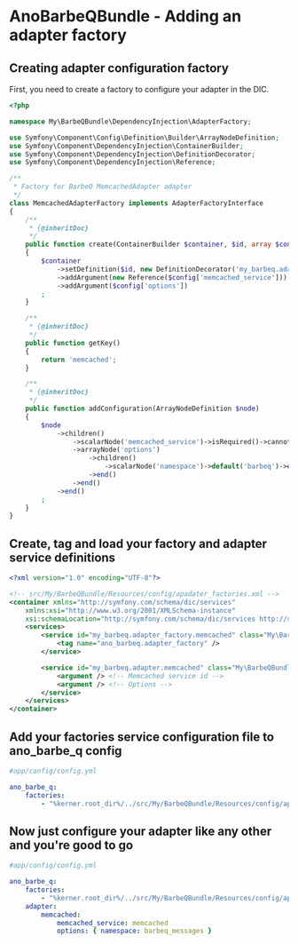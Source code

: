 AnoBarbeQBundle - Adding an adapter factory
===========================================

Creating adapter configuration factory
--------------------------------------

First, you need to create a factory to configure your adapter in the DIC.

```PHP
<?php

namespace My\BarbeQBundle\DependencyInjection\AdapterFactory;

use Symfony\Component\Config\Definition\Builder\ArrayNodeDefinition;
use Symfony\Component\DependencyInjection\ContainerBuilder;
use Symfony\Component\DependencyInjection\DefinitionDecorator;
use Symfony\Component\DependencyInjection\Reference;

/**
 * Factory for BarbeQ MemcachedAdapter adapter
 */
class MemcachedAdapterFactory implements AdapterFactoryInterface
{
    /**
     * {@inheritDoc}
     */
    public function create(ContainerBuilder $container, $id, array $config)
    {
        $container
            ->setDefinition($id, new DefinitionDecorator('my_barbeq.adapter.memcached'))
            ->addArgument(new Reference($config['memcached_service']))
            ->addArgument($config['options'])
        ;
    }

    /**
     * {@inheritDoc}
     */
    public function getKey()
    {
        return 'memcached';
    }

    /**
     * {@inheritDoc}
     */
    public function addConfiguration(ArrayNodeDefinition $node)
    {
        $node
            ->children()
                ->scalarNode('memcached_service')->isRequired()->cannotBeEmpty()->end()
                ->arrayNode('options')
                    ->children()
                        ->scalarNode('namespace')->default('barbeq')->end()
                    ->end()
                ->end()
            ->end()
        ;
    }
}
```

Create, tag and load your factory and adapter service definitions
-----------------------------------------------------------------

```XML
<?xml version="1.0" encoding="UTF-8"?>

<!-- src/My/BarbeQBundle/Resources/config/apadater_factories.xml -->
<container xmlns="http://symfony.com/schema/dic/services"
    xmlns:xsi="http://www.w3.org/2001/XMLSchema-instance"
    xsi:schemaLocation="http://symfony.com/schema/dic/services http://symfony.com/schema/dic/services/services-1.0.xsd">
    <services>
        <service id="my_barbeq.adapter_factory.memcached" class="My\BarbeQBundle\DependencyInjection\AdapterFactory\MemcachedAdapterFactory">
            <tag name="ano_barbeq.adapter_factory" />
        </service>

        <service id="my_barbeq.adapter.memcached" class="My\BarbeQBundle\Adapter\MemcachedAdapter">
            <argument /> <!-- Memcached service id -->
            <argument /> <!-- Options -->
        </service>
    </services>
</container>
```

Add your factories service configuration file to ano_barbe_q config
-------------------------------------------------------------------

```YAML
#app/config/config.yml

ano_barbe_q:
    factories:
        - "%kerner.root_dir%/../src/My/BarbeQBundle/Resources/config/apadater_factories.xml"
```

Now just configure your adapter like any other and you're good to go
--------------------------------------------------------------------

```YAML
#app/config/config.yml

ano_barbe_q:
    factories:
        - "%kerner.root_dir%/../src/My/BarbeQBundle/Resources/config/apadater_factories.xml"
    adapter:
        memcached:
            memcached_service: memcached
            options: { namespace: barbeq_messages }
```

